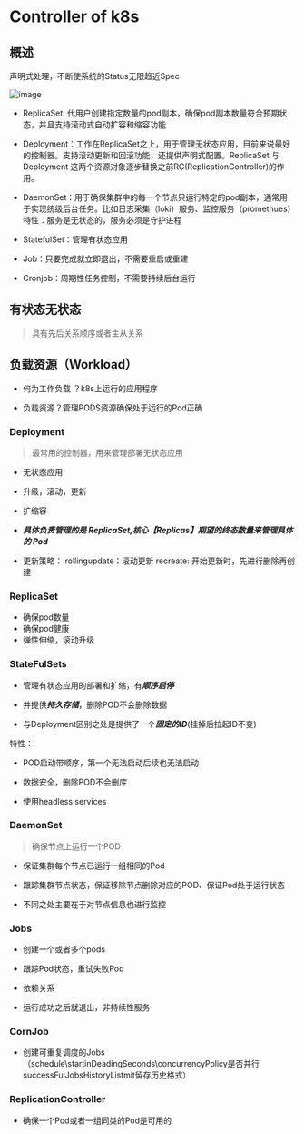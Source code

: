 # Controller of k8s

## 概述

声明式处理，不断使系统的Status无限趋近Spec

![image](https://user-images.githubusercontent.com/84896877/221155504-3118e0b6-8d01-45b8-9f26-16519ac7cc65.png)

- ReplicaSet: 代用户创建指定数量的pod副本，确保pod副本数量符合预期状态，并且支持滚动式自动扩容和缩容功能

- Deployment：工作在ReplicaSet之上，用于管理无状态应用，目前来说最好的控制器。支持滚动更新和回滚功能，还提供声明式配置。ReplicaSet 与Deployment 这两个资源对象逐步替换之前RC(ReplicationController)的作用。

- DaemonSet：用于确保集群中的每一个节点只运行特定的pod副本，通常用于实现统级后台任务。比如日志采集（loki）服务、监控服务（promethues）特性：服务是无状态的，服务必须是守护进程

- StatefulSet：管理有状态应用

- Job：只要完成就立即退出，不需要重启或重建

- Cronjob：周期性任务控制，不需要持续后台运行



## 有状态无状态

> 具有先后关系顺序或者主从关系

## 负载资源（Workload）

- 何为工作负载 ？k8s上运行的应用程序

- 负载资源？管理PODS资源确保处于运行的Pod正确

### Deployment 

> 最常用的控制器，用来管理部署无状态应用

* 无状态应用

*  升级，滚动，更新

*  扩缩容


* **_具体负责管理的是 ReplicaSet,核心【Replicas】期望的终态数量来管理具体的 Pod_**

* 更新策略：
  rollingupdate：滚动更新
  recreate: 开始更新时，先进行删除再创建

### ReplicaSet

* 确保pod数量
* 确保pod健康
* 弹性伸缩，滚动升级 

### StateFulSets


* 管理有状态应用的部署和扩缩，有***顺序启停***

* 并提供***持久存储***，删除POD不会删除数据

*  与Deployment区别之处是提供了一个***固定的ID***(挂掉后拉起ID不变)

特性：

- POD启动带顺序，第一个无法启动后续也无法启动

- 数据安全，删除POD不会删库

- 使用headless services



### DaemonSet

> 确保节点上运行一个POD

* 保证集群每个节点已运行一组相同的Pod

* 跟踪集群节点状态，保证移除节点删除对应的POD、保证Pod处于运行状态

* 不同之处主要在于对节点信息也进行监控

### Jobs

* 创建一个或者多个pods

* 跟踪Pod状态，重试失败Pod

* 依赖关系

* 运行成功之后就退出，非持续性服务


### CornJob

*  创建可重复调度的Jobs（schedule\startinDeadingSeconds\concurrencyPolicy是否并行successFulJobsHistoryListmit留存历史格式）

### ReplicationController

* 确保一个Pod或者一组同类的Pod是可用的




